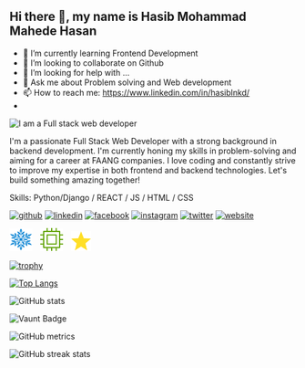 ## Hi there 👋, my name is Hasib Mohammad Mahede Hasan

- 🌱 I’m currently learning Frontend Development
- 👯 I’m looking to collaborate on Github
- 🤔 I’m looking for help with ...
- 💬 Ask me about Problem solving and Web development
- 📫 How to reach me: https://www.linkedin.com/in/hasiblnkd/
- 
![I am a Full stack web developer](https://media.licdn.com/dms/image/D5616AQG0wbrUZ8O85A/profile-displaybackgroundimage-shrink_350_1400/0/1714116232538?e=1727308800&v=beta&t=U6RhXUA7S6v4LEnwXhJcNdcS5WvisgEs1JPnzvf4q3k)

I'm  a passionate Full Stack Web Developer with a strong background in backend development. I'm currently honing my skills in problem-solving and aiming for a career at FAANG companies. I love coding and constantly strive to improve my expertise in both frontend and backend technologies. Let's build something amazing together!

Skills: Python/Django / REACT / JS / HTML / CSS

[<img src='https://cdn.jsdelivr.net/npm/simple-icons@3.0.1/icons/github.svg' alt='github' height='40'>](https://github.com/hasib9963)  [<img src='https://cdn.jsdelivr.net/npm/simple-icons@3.0.1/icons/linkedin.svg' alt='linkedin' height='40'>](https://www.linkedin.com/in/hasiblnkd/)  [<img src='https://cdn.jsdelivr.net/npm/simple-icons@3.0.1/icons/facebook.svg' alt='facebook' height='40'>](https://www.facebook.com/hmmhfbs)  [<img src='https://cdn.jsdelivr.net/npm/simple-icons@3.0.1/icons/instagram.svg' alt='instagram' height='40'>](https://www.instagram.com/h_m_mahedi_hasan/)  [<img src='https://cdn.jsdelivr.net/npm/simple-icons@3.0.1/icons/twitter.svg' alt='twitter' height='40'>](https://twitter.com/h_m_m_hasan)  [<img src='https://cdn.jsdelivr.net/npm/simple-icons@3.0.1/icons/icloud.svg' alt='website' height='40'>](https://hasib-hasan.surge.sh/)  

<a href='https://archiveprogram.github.com/'><img src='https://raw.githubusercontent.com/acervenky/animated-github-badges/master/assets/acbadge.gif' width='40' height='40'></a> <a href='https://docs.github.com/en/developers'><img src='https://raw.githubusercontent.com/acervenky/animated-github-badges/master/assets/devbadge.gif' width='40' height='40'></a> <a href='https://stars.github.com/'><img src='https://raw.githubusercontent.com/acervenky/animated-github-badges/master/assets/starbadge.gif' width='35' height='35'></a> 

[![trophy](https://github-profile-trophy.vercel.app/?username=hasib9963)](https://github.com/ryo-ma/github-profile-trophy)

[![Top Langs](https://github-readme-stats.vercel.app/api/top-langs/?username=hasib9963)](https://github.com/anuraghazra/github-readme-stats)

![GitHub stats](https://github-readme-stats.vercel.app/api?username=hasib9963&show_icons=true&count_private=true)  

![Vaunt Badge](https://api.vaunt.dev/v1/github/entities/hasib9963/contributions?format=svg&private=true)  

![GitHub metrics](https://metrics.lecoq.io/hasib9963)  

![GitHub streak stats](https://streak-stats.demolab.com/?user=hasib9963)  

